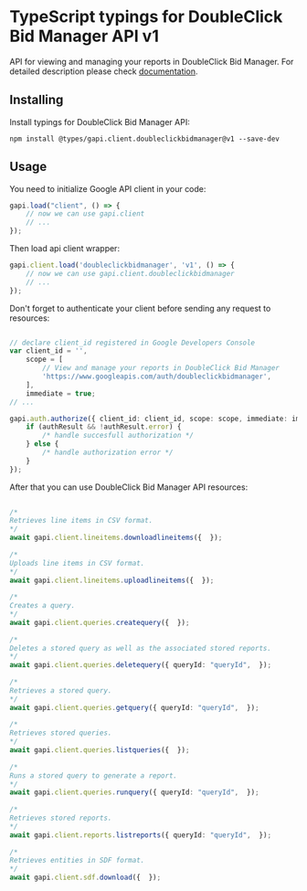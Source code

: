 # TypeScript typings for DoubleClick Bid Manager API v1
API for viewing and managing your reports in DoubleClick Bid Manager.
For detailed description please check [documentation](https://developers.google.com/bid-manager/).

## Installing

Install typings for DoubleClick Bid Manager API:
```
npm install @types/gapi.client.doubleclickbidmanager@v1 --save-dev
```

## Usage

You need to initialize Google API client in your code:
```typescript
gapi.load("client", () => { 
    // now we can use gapi.client
    // ... 
});
```

Then load api client wrapper:
```typescript
gapi.client.load('doubleclickbidmanager', 'v1', () => {
    // now we can use gapi.client.doubleclickbidmanager
    // ... 
});
```

Don't forget to authenticate your client before sending any request to resources:
```typescript

// declare client_id registered in Google Developers Console
var client_id = '',
    scope = [     
        // View and manage your reports in DoubleClick Bid Manager
        'https://www.googleapis.com/auth/doubleclickbidmanager',
    ],
    immediate = true;
// ...

gapi.auth.authorize({ client_id: client_id, scope: scope, immediate: immediate }, authResult => {
    if (authResult && !authResult.error) {
        /* handle succesfull authorization */
    } else {
        /* handle authorization error */
    }
});            
```

After that you can use DoubleClick Bid Manager API resources:

```typescript 
    
/* 
Retrieves line items in CSV format.  
*/
await gapi.client.lineitems.downloadlineitems({  }); 
    
/* 
Uploads line items in CSV format.  
*/
await gapi.client.lineitems.uploadlineitems({  }); 
    
/* 
Creates a query.  
*/
await gapi.client.queries.createquery({  }); 
    
/* 
Deletes a stored query as well as the associated stored reports.  
*/
await gapi.client.queries.deletequery({ queryId: "queryId",  }); 
    
/* 
Retrieves a stored query.  
*/
await gapi.client.queries.getquery({ queryId: "queryId",  }); 
    
/* 
Retrieves stored queries.  
*/
await gapi.client.queries.listqueries({  }); 
    
/* 
Runs a stored query to generate a report.  
*/
await gapi.client.queries.runquery({ queryId: "queryId",  }); 
    
/* 
Retrieves stored reports.  
*/
await gapi.client.reports.listreports({ queryId: "queryId",  }); 
    
/* 
Retrieves entities in SDF format.  
*/
await gapi.client.sdf.download({  });
```